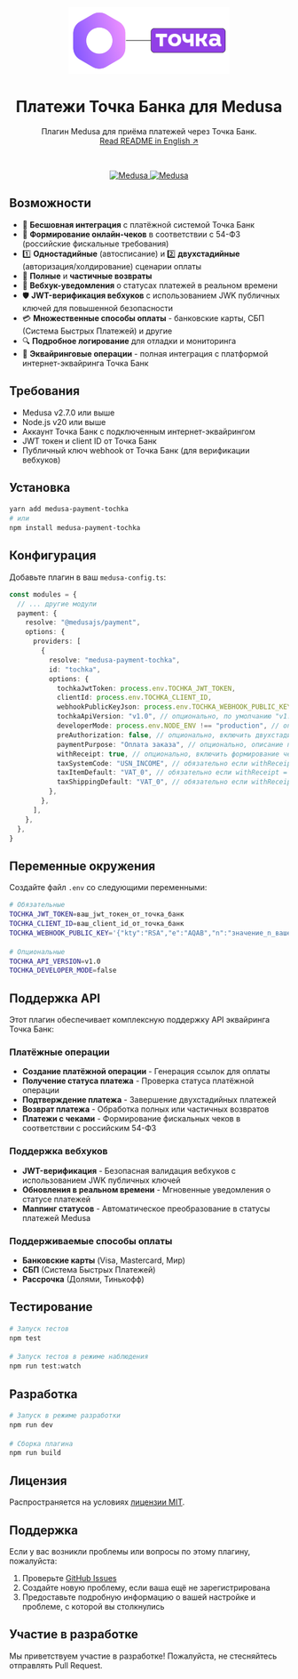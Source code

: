 <p align="center">
  <a href="https://www.medusajs.com">
    <img alt="Medusa and Tochka Bank" src="medusa_and_tochka.png" height="120">
  </a>

</p>

<h1 align="center">
Платежи Точка Банка для Medusa
</h1>

<p align="center">
  Плагин Medusa для приёма платежей через Точка Банк.
  <br/>
  <a href="https://github.com/fatheroctober/medusa-payment-tochka/blob/HEAD/packages/medusa-payment-tochka/README.md">Read README in English ↗</a>
</p>

<br/>

<p align="center">
  <a href="https://medusajs.com">
    <img src="https://img.shields.io/badge/Medusa-^2.7.0-blue?logo=medusa" alt="Medusa" />
  </a>
  <a href="https://medusajs.com">
    <img src="https://img.shields.io/badge/Протестировано_с_Medusa-v2.10.3-green?logo=checkmarx" alt="Medusa" />
  </a>
</p>

## Возможности

- 🔗 **Бесшовная интеграция** с платёжной системой Точка Банк
- 🧾 **Формирование онлайн-чеков** в соответствии с 54-ФЗ (российские фискальные требования)
- 1️⃣ **Одностадийные** (автосписание) и 2️⃣ **двухстадийные** (авторизация/холдирование) сценарии оплаты
- 🔄 **Полные** и **частичные возвраты**
- 🔔 **Вебхук-уведомления** о статусах платежей в реальном времени
- 🛡 **JWT-верификация вебхуков** с использованием JWK публичных ключей для повышенной безопасности
- 💳 **Множественные способы оплаты** - банковские карты, СБП (Система Быстрых Платежей) и другие
- 🔍 **Подробное логирование** для отладки и мониторинга
- 🏦 **Эквайринговые операции** - полная интеграция с платформой интернет-эквайринга Точка Банк

## Требования

- Medusa v2.7.0 или выше
- Node.js v20 или выше
- Аккаунт Точка Банк с подключенным интернет-эквайрингом
- JWT токен и client ID от Точка Банк
- Публичный ключ webhook от Точка Банк (для верификации вебхуков)

## Установка

```bash
yarn add medusa-payment-tochka
# или
npm install medusa-payment-tochka
```

## Конфигурация

Добавьте плагин в ваш `medusa-config.ts`:

```typescript
const modules = {
  // ... другие модули
  payment: {
    resolve: "@medusajs/payment",
    options: {
      providers: [
        {
          resolve: "medusa-payment-tochka",
          id: "tochka",
          options: {
            tochkaJwtToken: process.env.TOCHKA_JWT_TOKEN,
            clientId: process.env.TOCHKA_CLIENT_ID,
            webhookPublicKeyJson: process.env.TOCHKA_WEBHOOK_PUBLIC_KEY,
            tochkaApiVersion: "v1.0", // опционально, по умолчанию "v1.0"
            developerMode: process.env.NODE_ENV !== "production", // опционально, по умолчанию false
            preAuthorization: false, // опционально, включить двухстадийные платежи
            paymentPurpose: "Оплата заказа", // опционально, описание платежа по умолчанию
            withReceipt: true, // опционально, включить формирование чеков
            taxSystemCode: "USN_INCOME", // обязательно если withReceipt = true
            taxItemDefault: "VAT_0", // обязательно если withReceipt = true
            taxShippingDefault: "VAT_0", // обязательно если withReceipt = true
          },
        },
      ],
    },
  },
}
```

## Переменные окружения

Создайте файл `.env` со следующими переменными:

```bash
# Обязательные
TOCHKA_JWT_TOKEN=ваш_jwt_токен_от_точка_банк
TOCHKA_CLIENT_ID=ваш_client_id_от_точка_банк
TOCHKA_WEBHOOK_PUBLIC_KEY='{"kty":"RSA","e":"AQAB","n":"значение_n_вашего_публичного_ключа"}'

# Опциональные
TOCHKA_API_VERSION=v1.0
TOCHKA_DEVELOPER_MODE=false
```

## Поддержка API

Этот плагин обеспечивает комплексную поддержку API эквайринга Точка Банк:

### Платёжные операции
- **Создание платёжной операции** - Генерация ссылок для оплаты
- **Получение статуса платежа** - Проверка статуса платёжной операции
- **Подтверждение платежа** - Завершение двухстадийных платежей
- **Возврат платежа** - Обработка полных или частичных возвратов
- **Платежи с чеками** - Формирование фискальных чеков в соответствии с российским 54-ФЗ

### Поддержка вебхуков
- **JWT-верификация** - Безопасная валидация вебхуков с использованием JWK публичных ключей
- **Обновления в реальном времени** - Мгновенные уведомления о статусе платежей
- **Маппинг статусов** - Автоматическое преобразование в статусы платежей Medusa

### Поддерживаемые способы оплаты
- **Банковские карты** (Visa, Mastercard, Мир)
- **СБП** (Система Быстрых Платежей)
- **Рассрочка** (Долями, Тинькофф)

## Тестирование

```bash
# Запуск тестов
npm test

# Запуск тестов в режиме наблюдения
npm run test:watch
```

## Разработка

```bash
# Запуск в режиме разработки
npm run dev

# Сборка плагина
npm run build
```

## Лицензия

Распространяется на условиях [лицензии MIT](LICENSE).

## Поддержка

Если у вас возникли проблемы или вопросы по этому плагину, пожалуйста:

1. Проверьте [GitHub Issues](https://github.com/fatheroctober/medusa-payment-tochka/issues)
2. Создайте новую проблему, если ваша ещё не зарегистрирована
3. Предоставьте подробную информацию о вашей настройке и проблеме, с которой вы столкнулись

## Участие в разработке

Мы приветствуем участие в разработке! Пожалуйста, не стесняйтесь отправлять Pull Request.